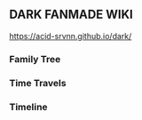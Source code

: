 ## DARK FANMADE WIKI

https://acid-srvnn.github.io/dark/

### Family Tree

### Time Travels

### Timeline
